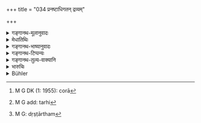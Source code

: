 +++
title = "034 प्रनष्टाधिगतन् द्रव्यम्"

+++

<details><summary>गङ्गानथ-मूलानुवादः</summary>

Out of the property that has been lost and found, the king, remembering the duty of good men, shall take the sixth part, or the tenth, or the twelfth.—(34)
</details>

<details><summary>मेधातिथिः</summary>

प्रनष्टम् अधिगतं **प्रनष्टाधिगतं** पूर्वं प्रनष्टं पश्चाद् अधिगतम् । **अधिष्ठितं** **युक्तैस्** तत्परैर् आरक्षपुरुषैस् **तिष्ठेत्** । तथास्थितम् अपि यदि केचन **चौरा**[^१३३] **गृह्णीयुस्** **तान् राजा इभेन** हस्तिना **घातयेत्** । हस्तिग्रहणम्[^१३४] अदृष्टार्थम्[^१३५] ॥ ८.३४ ॥


[^१३५]:
     M G: dṛṣṭārtham


[^१३४]:
     M G add: tarhi


[^१३३]:
     M G DK (1: 1955): corā
</details>

<details><summary>गङ्गानथ-भाष्यानुवादः</summary>

‘*Shall take*’—sieze—either the sixth or the tenth or the twelfth part—of the property lost and found, and make over the remainder to the owner. During the first year, he shall take the twelfth part, during the second year, the tenth part, and during the third year, the sixth part. Or, the option regarding the share may be based upon the amount of trouble entailed in taking care of the property.

‘*Remembering the duty of good men*,’—*i.e*., knowing that such is the practice among cultured people.—(34)
</details>

<details><summary>गङ्गानथ-टिप्पन्यः</summary>

This verse is quoted in *Vivādaratnākara* (p. 347), which adds the following notes:—‘*Praṇaṣṭādhigatam*’, ‘was first lost and then recovered’;—‘*yuktaiḥ*’, ‘carefully devoted to guarding the property—‘*ibhena*’, ‘by means of an elephant’;—and in *Vivādacintāmaṇi* (p. 149). which notes that the ‘guarding’ is to be done by the king’s officers, and explains ‘*ibhena*’ as ‘by an elephant’.
</details>

<details><summary>गङ्गानथ-तुल्य-वाक्यानि</summary>

**(verses 8.33-34)**

See Comparative notes for [Verse 8.33].
</details>

<details><summary>भारुचिः</summary>

अस्वामिकत्वाद् अस्य प्रयत्नेन रक्षणार्थम् इदम् उच्यते । युक्तानां च रक्षिणां हस्तिवधो दृष्टप्रयोजनः ॥ ८.३४ ॥
</details>

<details><summary>Bühler</summary>

034	Property lost and afterwards found (by the king's servants) shall remain in the keeping of (special) officials; those whom the king may convict of stealing it, he shall cause to be slain by an elephant.
</details>
